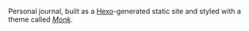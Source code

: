 Personal journal, built as a [Hexo](http://hexo.io/)-generated static site and styled with a theme called [*Monk*](https://github.com/justinjaywang/monk).
